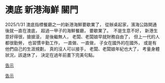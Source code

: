 澳底 新港海鮮 關門 
=======

2025/1/31
澳底指標餐廳之一的新港海鮮要歇業了，
從辦桌起家，濱海公路開通後就一直在澳底，
超過一甲子的海鮮餐廳，
要歇業了。
​
不是生意不好，
新港生意好得很，搶搶滾，
是後繼無人，
老闆、老闆娘早就財務自由了，
但上一代的人都很勤勞，
也習慣辛勤工作，
一直做、一直做，
子女在國外的在國外，
或是有他們自己的生涯規劃，
真的沒人可以接手，
老闆、老闆娘年紀也大了，
考量身體狀況，該退休了，
決定在過年前畫下完美句點。

[告示](https://www.google.com.tw/maps/@25.0559494,121.9265584,3a,75y,336.59h,94.15t/data=!3m7!1e1!3m5!1shLFH3Ejev_Gt5R371BDubA!2e0!6shttps:%2F%2Fstreetviewpixels-pa.googleapis.com%2Fv1%2Fthumbnail%3Fcb_client%3Dmaps_sv.tactile%26w%3D900%26h%3D600%26pitch%3D-4.145903681530285%26panoid%3DhLFH3Ejev_Gt5R371BDubA%26yaw%3D336.5860614373184!7i16384!8i8192?entry=ttu&g_ep=EgoyMDI1MDkxNC4wIKXMDSoASAFQAw%3D%3D)

[告示](https://www.facebook.com/100063693384900/posts/%E7%B5%90%E6%9D%9F%E7%87%9F%E6%A5%AD%E5%85%AC%E5%91%8A%E6%84%9F%E8%AC%9D%E6%9C%89%E6%82%A8%E8%A6%AA%E6%84%9B%E7%9A%84%E9%A1%A7%E5%AE%A2%E5%A5%BD%E5%8F%8B-%E6%96%B0%E6%B8%AF%E9%A4%90%E5%BB%B3%E7%87%9F%E6%A5%AD%E8%87%B32025%E5%B9%B41%E6%9C%8819%E6%97%A5%E8%AC%9D%E8%AC%9D%E5%A4%A7%E5%AE%B6%E4%B8%80%E7%9B%B4%E4%BB%A5%E4%BE%86%E7%9A%84%E6%94%AF%E6%8C%81%E7%85%A7%E9%A1%A7%E7%A5%9D%E7%A6%8F%E6%82%A8%E5%B9%B3%E5%AE%89%E5%81%A5%E5%BA%B7%E6%96%B0%E5%B9%B4%E5%BF%AB%E6%A8%82-%E6%96%B0%E6%B8%AF%E9%A4%90%E5%BB%B3-%E6%95%AC%E4%B8%8A/1152805970185838/)

